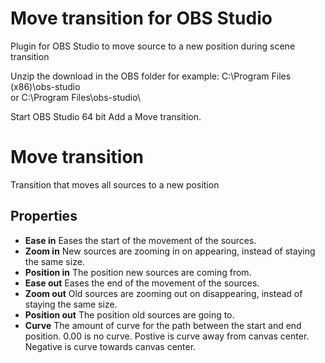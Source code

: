 # Move transition for OBS Studio

Plugin for OBS Studio to move source to a new position during scene transition

Unzip the download in the OBS folder for example:
C:\Program Files (x86)\obs-studio\
or
C:\Program Files\obs-studio\

Start OBS Studio 64 bit
Add a Move transition.

# Move transition
Transition that moves all sources to a new position
## Properties
* **Ease in**
Eases the start of the movement of the sources.
* **Zoom in**
New sources are zooming in on appearing, instead of staying the same size.
* **Position in**
The position new sources are coming from.
* **Ease out**
Eases the end of the movement of the sources.
* **Zoom out**
Old sources are zooming out on disappearing, instead of staying the same size.
* **Position out**
The position old sources are going to.
* **Curve**
The amount of curve for the path between the start and end position. 0.00 is no curve. Postive is curve away from canvas center. Negative is curve towards canvas center.
